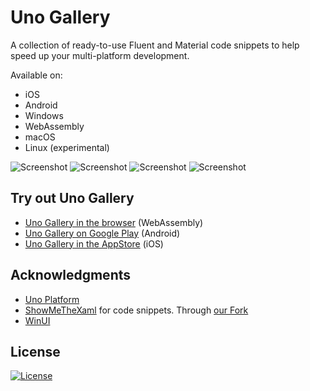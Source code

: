 # Uno Gallery

A collection of ready-to-use Fluent and Material code snippets to help speed up your multi-platform development.

Available on:

- iOS
- Android
- Windows
- WebAssembly
- macOS
- Linux (experimental)

![Screenshot](./images/Screenshot1.png)
![Screenshot](./images/Screenshot2.png)
![Screenshot](./images/Screenshot3.png)
![Screenshot](./images/Screenshot4.png)

## Try out Uno Gallery

- [Uno Gallery in the browser](https://gallery.platform.uno/) (WebAssembly)
- [Uno Gallery on Google Play](https://play.google.com/store/apps/details?id=com.nventive.uno.ui.demo) (Android)
- [Uno Gallery in the AppStore](https://apps.apple.com/us/app/uno-gallery/id1380984680) (iOS)

## Acknowledgments

- [Uno Platform](https://platform.uno)
- [ShowMeTheXaml](https://github.com/Keboo/ShowMeTheXAML) for code snippets. Through [our Fork](https://github.com/unoplatform/ShowMeTheXAML)
- [WinUI](https://microsoft.github.io/microsoft-ui-xaml/)

## License

[![License](https://img.shields.io/badge/License-Apache%202.0-blue.svg)](LICENSE)